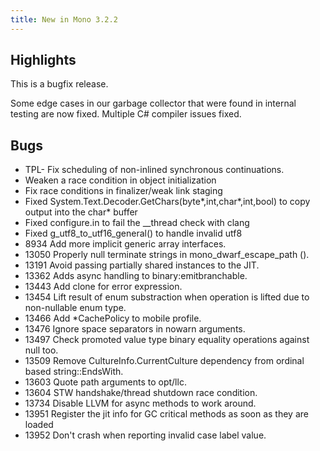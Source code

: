 ```yaml
---
title: New in Mono 3.2.2
---
```


Highlights
----------

This is a bugfix release.

Some edge cases in our garbage collector that were found in internal testing are now fixed. Multiple C\# compiler issues fixed.

Bugs
----

-   TPL- Fix scheduling of non-inlined synchronous continuations.
-   Weaken a race condition in object initialization
-   Fix race conditions in finalizer/weak link staging
-   Fixed System.Text.Decoder.GetChars(byte\*,int,char\*,int,bool) to copy output into the char\* buffer
-   Fixed configure.in to fail the \_\_thread check with clang
-   Fixed g\_utf8\_to\_utf16\_general() to handle invalid utf8
-   8934 Add more implicit generic array interfaces.
-   13050 Properly null terminate strings in mono\_dwarf\_escape\_path ().
-   13191 Avoid passing partially shared instances to the JIT.
-   13362 Adds async handling to binary:emitbranchable.
-   13443 Add clone for error expression.
-   13454 Lift result of enum substraction when operation is lifted due to non-nullable enum type.
-   13466 Add \*CachePolicy to mobile profile.
-   13476 Ignore space separators in nowarn arguments.
-   13497 Check promoted value type binary equality operations against null too.
-   13509 Remove CultureInfo.CurrentCulture dependency from ordinal based string::EndsWith.
-   13603 Quote path arguments to opt/llc.
-   13604 STW handshake/thread shutdown race condition.
-   13734 Disable LLVM for async methods to work around.
-   13951 Register the jit info for GC critical methods as soon as they are loaded
-   13952 Don't crash when reporting invalid case label value.
